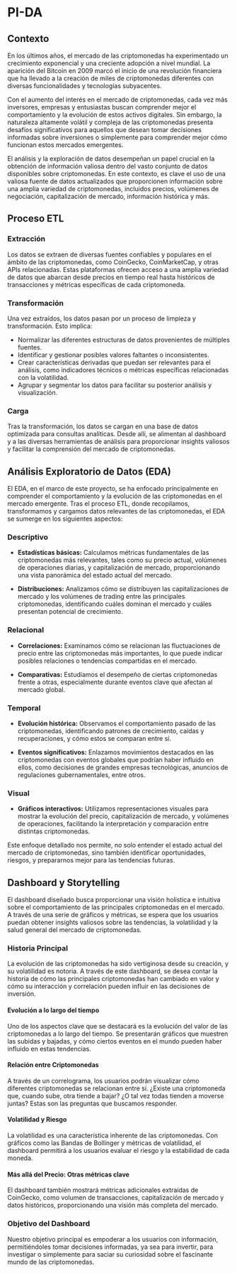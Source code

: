 # PI-DA

## Contexto
En los últimos años, el mercado de las criptomonedas ha experimentado un crecimiento exponencial y una creciente adopción a nivel mundial. La aparición del Bitcoin en 2009 marcó el inicio de una revolución financiera que ha llevado a la creación de miles de criptomonedas diferentes con diversas funcionalidades y tecnologías subyacentes.

Con el aumento del interés en el mercado de criptomonedas, cada vez más inversores, empresas y entusiastas buscan comprender mejor el comportamiento y la evolución de estos activos digitales. Sin embargo, la naturaleza altamente volátil y compleja de las criptomonedas presenta desafíos significativos para aquellos que desean tomar decisiones informadas sobre inversiones o simplemente para comprender mejor cómo funcionan estos mercados emergentes.

El análisis y la exploración de datos desempeñan un papel crucial en la obtención de información valiosa dentro del vasto conjunto de datos disponibles sobre criptomonedas. En este contexto, es clave el uso de una valiosa fuente de datos actualizados que proporcionen información sobre una amplia variedad de criptomonedas, incluidos precios, volúmenes de negociación, capitalización de mercado, información histórica y más.

## Proceso ETL

### Extracción

Los datos se extraen de diversas fuentes confiables y populares en el ámbito de las criptomonedas, como CoinGecko, CoinMarketCap, y otras APIs relacionadas. Estas plataformas ofrecen acceso a una amplia variedad de datos que abarcan desde precios en tiempo real hasta históricos de transacciones y métricas específicas de cada criptomoneda.

### Transformación

Una vez extraídos, los datos pasan por un proceso de limpieza y transformación. Esto implica:

- Normalizar las diferentes estructuras de datos provenientes de múltiples fuentes.
- Identificar y gestionar posibles valores faltantes o inconsistentes.
- Crear características derivadas que puedan ser relevantes para el análisis, como indicadores técnicos o métricas específicas relacionadas con la volatilidad.
- Agrupar y segmentar los datos para facilitar su posterior análisis y visualización.

### Carga

Tras la transformación, los datos se cargan en una base de datos optimizada para consultas analíticas. Desde allí, se alimentan al dashboard y a las diversas herramientas de análisis para proporcionar insights valiosos y facilitar la comprensión del mercado de criptomonedas.

## Análisis Exploratorio de Datos (EDA)

El EDA, en el marco de este proyecto, se ha enfocado principalmente en comprender el comportamiento y la evolución de las criptomonedas en el mercado emergente. Tras el proceso ETL, donde recopilamos, transformamos y cargamos datos relevantes de las criptomonedas, el EDA se sumerge en los siguientes aspectos:

### Descriptivo

- **Estadísticas básicas:** Calculamos métricas fundamentales de las criptomonedas más relevantes, tales como su precio actual, volúmenes de operaciones diarias, y capitalización de mercado, proporcionando una vista panorámica del estado actual del mercado.

- **Distribuciones:** Analizamos cómo se distribuyen las capitalizaciones de mercado y los volúmenes de trading entre las principales criptomonedas, identificando cuáles dominan el mercado y cuáles presentan potencial de crecimiento.

### Relacional

- **Correlaciones:** Examinamos cómo se relacionan las fluctuaciones de precio entre las criptomonedas más importantes, lo que puede indicar posibles relaciones o tendencias compartidas en el mercado. 

- **Comparativas:** Estudiamos el desempeño de ciertas criptomonedas frente a otras, especialmente durante eventos clave que afectan al mercado global.

### Temporal

- **Evolución histórica:** Observamos el comportamiento pasado de las criptomonedas, identificando patrones de crecimiento, caídas y recuperaciones, y cómo estos se comparan entre sí.

- **Eventos significativos:** Enlazamos movimientos destacados en las criptomonedas con eventos globales que podrían haber influido en ellos, como decisiones de grandes empresas tecnológicas, anuncios de regulaciones gubernamentales, entre otros.

### Visual

- **Gráficos interactivos:** Utilizamos representaciones visuales para mostrar la evolución del precio, capitalización de mercado, y volúmenes de operaciones, facilitando la interpretación y comparación entre distintas criptomonedas.

Este enfoque detallado nos permite, no solo entender el estado actual del mercado de criptomonedas, sino también identificar oportunidades, riesgos, y prepararnos mejor para las tendencias futuras.

## Dashboard y Storytelling

El dashboard diseñado busca proporcionar una visión holística e intuitiva sobre el comportamiento de las principales criptomonedas en el mercado. A través de una serie de gráficos y métricas, se espera que los usuarios puedan obtener insights valiosos sobre las tendencias, la volatilidad y la salud general del mercado de criptomonedas.

### Historia Principal

La evolución de las criptomonedas ha sido vertiginosa desde su creación, y su volatilidad es notoria. A través de este dashboard, se desea contar la historia de cómo las principales criptomonedas han cambiado en valor y cómo su interacción y correlación pueden influir en las decisiones de inversión. 

#### Evolución a lo largo del tiempo

Uno de los aspectos clave que se destacará es la evolución del valor de las criptomonedas a lo largo del tiempo. Se presentarán gráficos que muestren las subidas y bajadas, y cómo ciertos eventos en el mundo pueden haber influido en estas tendencias.

#### Relación entre Criptomonedas

A través de un correlograma, los usuarios podrán visualizar cómo diferentes criptomonedas se relacionan entre sí. ¿Existe una criptomoneda que, cuando sube, otra tiende a bajar? ¿O tal vez todas tienden a moverse juntas? Estas son las preguntas que buscamos responder.

#### Volatilidad y Riesgo

La volatilidad es una característica inherente de las criptomonedas. Con gráficos como las Bandas de Bollinger y métricas de volatilidad, el dashboard permitirá a los usuarios evaluar el riesgo y la estabilidad de cada moneda.

#### Más allá del Precio: Otras métricas clave

El dashboard también mostrará métricas adicionales extraídas de CoinGecko, como volumen de transacciones, capitalización de mercado y datos históricos, proporcionando una visión más completa del mercado.

### Objetivo del Dashboard

Nuestro objetivo principal es empoderar a los usuarios con información, permitiéndoles tomar decisiones informadas, ya sea para invertir, para investigar o simplemente para saciar su curiosidad sobre el fascinante mundo de las criptomonedas.


